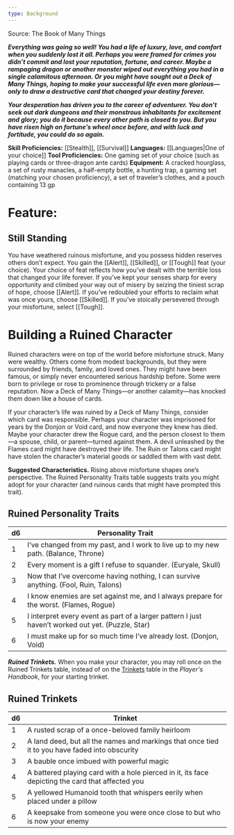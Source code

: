 ```yaml
---
type: Background
---
```

Source: The Book of Many Things

**_Everything was going so well! You had a life of luxury, love, and comfort when you suddenly lost it all. Perhaps you were framed for crimes you didn’t commit and lost your reputation, fortune, and career. Maybe a rampaging dragon or another monster wiped out everything you had in a single calamitous afternoon. Or you might have sought out a Deck of Many Things, hoping to make your successful life even more glorious—only to draw a destructive card that changed your destiny forever._**

_**Your desperation has driven you to the career of adventurer. You don’t seek out dark dungeons and their monstrous inhabitants for excitement and glory; you do it because every other path is closed to you. But you have risen high on fortune’s wheel once before, and with luck and fortitude, you could do so again.**_

**Skill Proficiencies:** [[Stealth]], [[Survival]]
**Languages:** [[Languages|One of your choice]]
**Tool Proficiencies:** One gaming set of your choice (such as playing cards or three-dragon ante cards)
**Equipment:** A cracked hourglass, a set of rusty manacles, a half-empty bottle, a hunting trap, a gaming set (matching your chosen proficiency), a set of traveler’s clothes, and a pouch containing 13 gp

# Feature:

## Still Standing

You have weathered ruinous misfortune, and you possess hidden reserves others don’t expect. You gain the [[Alert]], [[Skilled]], or [[Tough]] feat (your choice). Your choice of feat reflects how you’ve dealt with the terrible loss that changed your life forever. If you’ve kept your senses sharp for every opportunity and climbed your way out of misery by seizing the tiniest scrap of hope, choose [[Alert]]. If you’ve redoubled your efforts to reclaim what was once yours, choose [[Skilled]]. If you’ve stoically persevered through your misfortune, select [[Tough]].

# Building a Ruined Character

Ruined characters were on top of the world before misfortune struck. Many were wealthy. Others come from modest backgrounds, but they were surrounded by friends, family, and loved ones. They might have been famous, or simply never encountered serious hardship before. Some were born to privilege or rose to prominence through trickery or a false reputation. Now a Deck of Many Things—or another calamity—has knocked them down like a house of cards.

If your character’s life was ruined by a Deck of Many Things, consider which card was responsible. Perhaps your character was imprisoned for years by the Donjon or Void card, and now everyone they knew has died. Maybe your character drew the Rogue card, and the person closest to them—a spouse, child, or parent—turned against them. A devil unleashed by the Flames card might have destroyed their life. The Ruin or Talons card might have stolen the character’s material goods or saddled them with vast debt.

**Suggested Characteristics.** Rising above misfortune shapes one’s perspective. The Ruined Personality Traits table suggests traits you might adopt for your character (and ruinous cards that might have prompted this trait).

## Ruined Personality Traits

|d6|Personality Trait|
|---|---|
|1|I’ve changed from my past, and I work to live up to my new path. (Balance, Throne)|
|2|Every moment is a gift I refuse to squander. (Euryale, Skull)|
|3|Now that I’ve overcome having nothing, I can survive anything. (Fool, Ruin, Talons)|
|4|I know enemies are set against me, and I always prepare for the worst. (Flames, Rogue)|
|5|I interpret every event as part of a larger pattern I just haven’t worked out yet. (Puzzle, Star)|
|6|I must make up for so much time I’ve already lost. (Donjon, Void)|

**_Ruined Trinkets._** When you make your character, you may roll once on the Ruined Trinkets table, instead of on the [Trinkets](http://dnd5e.wikidot.com/trinkets) table in the _Player's Handbook_, for your starting trinket.

## Ruined Trinkets

|d6|Trinket|
|---|---|
|1|A rusted scrap of a once-beloved family heirloom|
|2|A land deed, but all the names and markings that once tied it to you have faded into obscurity|
|3|A bauble once imbued with powerful magic|
|4|A battered playing card with a hole pierced in it, its face depicting the card that affected you|
|5|A yellowed Humanoid tooth that whispers eerily when placed under a pillow|
|6|A keepsake from someone you were once close to but who is now your enemy|